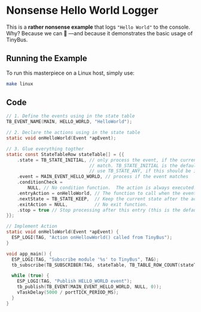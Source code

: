 # Nonsense Hello World Logger  

This is a **rather nonsense example** that logs `"Hello World"` to the console.  
Why? Because we can 🚀 —and because it demonstrates the basic usage of TinyBus.  

## Running the Example  

To run this masterpiece on a Linux host, simply use:  

```sh
make linux
```

## Code  

``` c
// 1. Define the events using in the state table
TB_EVENT_NAME(MAIN, HELLO_WORLD, "HelloWorld");

// 2. Declare the actions using in the state table
static void onHelloWorld(Event *apEvent);

// 3. Glue everything togther
static const StateTableRow stateTable[] = {{
    .state = TB_STATE_INITIAL, // only process the event, if the current state
                               // match. TB_STATE_INITIAL is the default state.
                               // use TB_STATE_ANY, if this should be ignored
    .event = MAIN_EVENT_HELLO_WORLD, // process if the event matches
    .conditionCheck =
        NULL, // No condition function.  The action is always executed.
    .entryAction = onHelloWorld, // The function to call when the event occurs.
    .nextState = TB_STATE_KEEP,  // Keep the current state after the action.
    .exitAction = NULL,          // No exit function.
    .stop = true // Stop processing after this entry (this is the default case)
}};

// Implement Action
static void onHelloWorld(Event *apEvent) {
  ESP_LOGI(TAG, "Action onHellowWorld() called from TinyBus");
}

void app_main() {
  ESP_LOGI(TAG, "Subscribe module '%s' to TinyBus", TAG);
  tb_subscribe(TB_SUBSCRIBER(TAG, stateTable, TB_TABLE_ROW_COUNT(stateTable)));

  while (true) {
    ESP_LOGI(TAG, "Publish HELLO_WORLD event");
    tb_publish(TB_EVENT(MAIN_EVENT_HELLO_WORLD, NULL, 0));
    vTaskDelay(5000 / portTICK_PERIOD_MS);
  }
}
```

